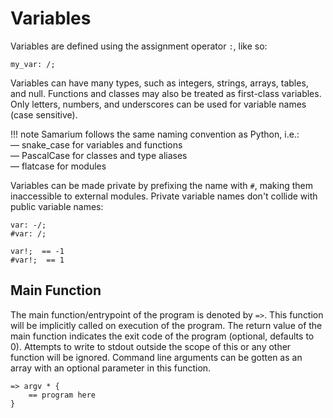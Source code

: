 # Variables

Variables are defined using the assignment operator `:`, like so:
```sm
my_var: /;
```
Variables can have many types, such as integers, strings, arrays, tables, and null.
Functions and classes may also be treated as first-class variables.
Only letters, numbers, and underscores can be used for variable names (case sensitive).

!!! note
    Samarium follows the same naming convention as Python, i.e.:<br>
    — snake_case for variables and functions<br>
    — PascalCase for classes and type aliases<br>
    — flatcase for modules

Variables can be made private by prefixing the name with `#`, making them inaccessible to external modules. Private variable names don't collide with public variable names:
```sm
var: -/;
#var: /;

var!;  == -1
#var!;  == 1
```

## Main Function

The main function/entrypoint of the program is denoted by `=>`.
This function will be implicitly called on execution of the program.
The return value of the main function indicates the exit code of the program (optional, defaults to 0).
Attempts to write to stdout outside the scope of this or any other function will be ignored.
Command line arguments can be gotten as an array with an optional parameter in this function.

```sm
=> argv * {
    == program here
}
```
